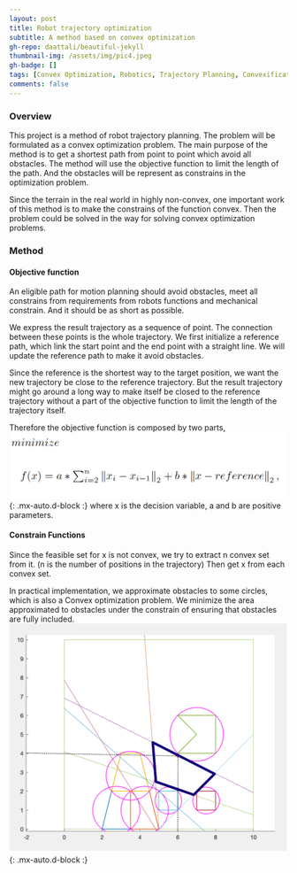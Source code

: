 ```yaml
---
layout: post
title: Robot trajectory optimization
subtitle: A method based on convex optimization
gh-repo: daattali/beautiful-jekyll
thumbnail-img: /assets/img/pic4.jpeg
gh-badge: []
tags: [Convex Optimization, Robotics, Trajectory Planning, Convexification]
comments: false
---
```


### Overview

This project is a method of robot trajectory planning. The problem will be formulated as a convex optimization problem. The main purpose of the method is to get a shortest path from point to point which avoid all obstacles. The method will use the objective function to limit the length of the path. And the obstacles will be represent as constrains in the optimization problem.

Since the terrain in the real world in highly non-convex, one important work of this method is to make the constrains of the function convex. Then the problem could be solved in the way for solving convex optimization problems.

### Method

#### Objective function

An eligible path for motion planning should avoid obstacles, meet all constrains from requirements from robots functions and mechanical constrain. And it should be as short as possible.

We express the result trajectory as a sequence of point. The connection between these points is the whole trajectory. 
We first initialize a reference path, which link the start point and the end point with a straight line. We will update the reference path to make it avoid obstacles.

Since the reference is the shortest way to the target position, we want the new trajectory be close to the reference trajectory. 
But the result trajectory might go around a long way to make itself be closed to the reference trajectory without a part of the objective function to limit the length of the trajectory itself.

Therefore the objective function is composed by two parts,
![Crepe](/assets/img/f1.png){: .mx-auto.d-block :}
where x is the decision variable, a and b are positive parameters.

#### Constrain Functions

Since the feasible set for x is not convex, we try to extract n convex set from it. 
(n is the number of positions in the trajectory) 
Then get x from each convex set.

In practical implementation, we approximate obstacles to some circles, which is also a Convex optimization problem. We minimize the area approximated to obstacles under the constrain of ensuring that obstacles are fully included.
![Crepe](/assets/img/pic4.jpeg){: .mx-auto.d-block :}

